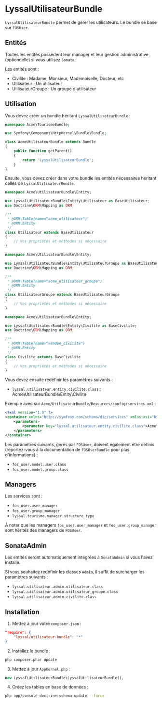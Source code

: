 # LyssalUtilisateurBundle

`LyssalUtilisateurBundle` permet de gérer les utilisateurs. Le bundle se base sur `FOSUser`.


## Entités

Toutes les entités possèdent leur manager et leur gestion administrative (optionnelle) si vous utilisez `Sonata`.

Les entités sont :
* Civilite : Madame, Monsieur, Mademoiselle, Docteur, etc
* Utilisateur : Un utilisateur
* UtilisateurGroupe : Un groupe d'utilisateur


## Utilisation

Vous devez créer un bundle héritant `LyssalUtilisateurBundle` :

```php
namespace Acme\TourismeBundle;

use Symfony\Component\HttpKernel\Bundle\Bundle;

class AcmeUtilisateurBundle extends Bundle
{
    public function getParent()
    {
        return 'LyssalUtilisateurBundle';
    }
}
```

Ensuite, vous devez créer dans votre bundle les entités nécessaires héritant celles de `LyssalUtilisateurBundle`.

```php
namespace Acme\UtilisateurBundle\Entity;

use Lyssal\UtilisateurBundle\Entity\Utilisateur as BaseUtilisateur;
use Doctrine\ORM\Mapping as ORM;

/**
 * @ORM\Table(name="acme_utilisateur")
 * @ORM\Entity
 */
class Utilisateur extends BaseUtilisateur
{
    // Vos propriétés et méthodes si nécessaire
}

```
```php
namespace Acme\UtilisateurBundle\Entity;

use Lyssal\UtilisateurBundle\Entity\UtilisateurGroupe as BaseUtilisateurGroupe;
use Doctrine\ORM\Mapping as ORM;

/**
 * @ORM\Table(name="acme_utilisateur_groupe")
 * @ORM\Entity
 */
class UtilisateurGroupe extends BaseUtilisateurGroupe
{
    // Vos propriétés et méthodes si nécessaire
}
```
```php
namespace Acme\UtilisateurBundle\Entity;

use Lyssal\UtilisateurBundle\Entity\Civilite as BaseCivilite;
use Doctrine\ORM\Mapping as ORM;

/**
 * @ORM\Table(name="vendee_civilite")
 * @ORM\Entity
 */
class Civilite extends BaseCivilite
{
    // Vos propriétés et méthodes si nécessaire
}
```

Vous devez ensuite redéfinir les paramètres suivants :
* `lyssal.utilisateur.entity.civilite.class` : Acme\UtilisateurBundle\Entity\Civilite

Exemple avec sur `Acme/UtilisateurBundle/Resources/config/services.xml` :

```xml
<?xml version="1.0" ?>
<container xmlns="http://symfony.com/schema/dic/services" xmlns:xsi="http://www.w3.org/2001/XMLSchema-instance" xsi:schemaLocation="http://symfony.com/schema/dic/services http://symfony.com/schema/dic/services/services-1.0.xsd">
    <parameters>
        <parameter key="lyssal.utilisateur.entity.civilite.class">Acme\UtilisateurBundle\Entity\Civilite</parameter>
    </parameters>
</container>
```

Les paramètres suivants, gérés par `FOSUser`, doivent également être définis (reportez-vous à la documentation de `FOSUserBundle` pour plus d'informations) :
* `fos_user.model.user.class`
* `fos_user.model.group.class`


## Managers

Les services sont :
* `fos_user.user_manager`
* `fos_user.group_manager`
* `lyssal.tourisme.manager.structure_type`

À noter que les managers `fos_user.user_manager` et `fos_user.group_manager` sont hérités des managers de `FOSUser`.


## SonataAdmin

Les entités seront automatiquement intégrées à `SonataAdmin` si vous l'avez installé.

Si vous souhaitez redéfinir les classes `Admin`, il suffit de surcharger les paramètres suivants :
* `lyssal.utilisateur.admin.utilisateur.class`
* `lyssal.utilisateur.admin.utilisateur_groupe.class`
* `lyssal.utilisateur.admin.civilite.class`


## Installation

1. Mettez à jour votre `composer.json` :
```json
"require": {
    "lyssal/utilisateur-bundle": "*"
}
```
2. Installez le bundle :
```sh
php composer.phar update
```
3. Mettez à jour `AppKernel.php` :
```php
new Lyssal\UtilisateurBundle\LyssalUtilisateurBundle(),
```
4. Créez les tables en base de données :
```sh
php app/console doctrine:schema:update --force
```
